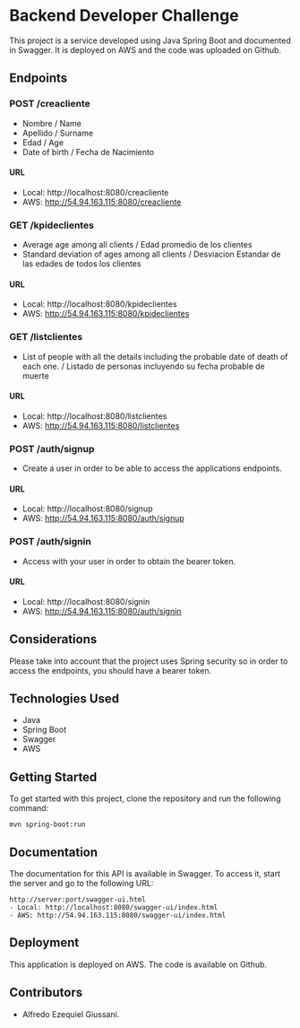 # Backend Developer Challenge

This project is a service developed using Java Spring Boot and documented in Swagger. It is deployed on AWS and the code was uploaded on Github.

## Endpoints

### POST /creacliente
- Nombre / Name
- Apellido / Surname
- Edad / Age
- Date of birth / Fecha de Nacimiento

#### URL
- Local: http://localhost:8080/creacliente
- AWS: http://54.94.163.115:8080/creacliente

### GET /kpideclientes
- Average age among all clients / Edad promedio de los clientes
- Standard deviation of ages among all clients / Desviacion Estandar de las edades de todos los clientes

#### URL
- Local: http://localhost:8080/kpideclientes
- AWS: http://54.94.163.115:8080/kpideclientes

### GET /listclientes
- List of people with all the details including the probable date of death of each one. / Listado de personas incluyendo su fecha probable de muerte

#### URL
- Local: http://localhost:8080/listclientes
- AWS: http://54.94.163.115:8080/listclientes

### POST /auth/signup
- Create a user in order to be able to access the applications endpoints.

#### URL
- Local: http://localhost:8080/signup
- AWS: http://54.94.163.115:8080/auth/signup

### POST /auth/signin
- Access with your user in order to obtain the bearer token.

#### URL
- Local: http://localhost:8080/signin
- AWS: http://54.94.163.115:8080/auth/signin

## Considerations
Please take into account that the project uses Spring security so in order to access the endpoints, you should have a bearer token.

## Technologies Used
- Java
- Spring Boot
- Swagger
- AWS 

## Getting Started
To get started with this project, clone the repository and run the following command:

```
mvn spring-boot:run
```

## Documentation
The documentation for this API is available in Swagger. To access it, start the server and go to the following URL:

```
http://server:port/swagger-ui.html
- Local: http://localhost:8080/swagger-ui/index.html
- AWS: http://54.94.163.115:8080/swagger-ui/index.html
```

## Deployment
This application is deployed on AWS. The code is available on Github.

## Contributors
- Alfredo Ezequiel Giussani.